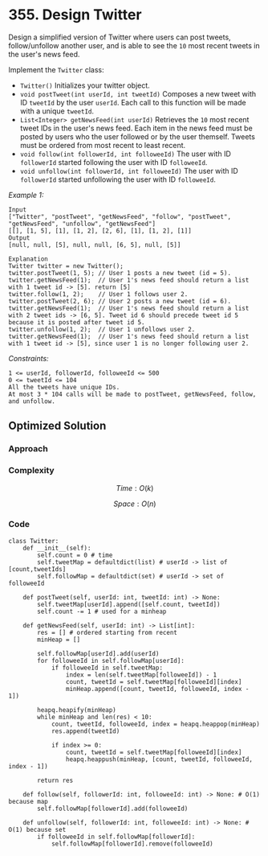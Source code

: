 # 355. Design Twitter
Design a simplified version of Twitter where users can post tweets, follow/unfollow another user, and is able to see the `10` most recent tweets in the user's news feed.

Implement the `Twitter` class:
* `Twitter()` Initializes your twitter object.
* `void postTweet(int userId, int tweetId)` Composes a new tweet with ID `tweetId` by the user `userId`. Each call to this function will be made with a unique `tweetId`.
* `List<Integer> getNewsFeed(int userId)` Retrieves the `10` most recent tweet IDs in the user's news feed. Each item in the news feed must be posted by users who the user followed or by the user themself. Tweets must be ordered from most recent to least recent.
* `void follow(int followerId, int followeeId)` The user with ID `followerId` started following the user with ID `followeeId`.
* `void unfollow(int followerId, int followeeId)` The user with ID `followerId` started unfollowing the user with ID `followeeId`.


*Example 1:*

```
Input
["Twitter", "postTweet", "getNewsFeed", "follow", "postTweet", "getNewsFeed", "unfollow", "getNewsFeed"]
[[], [1, 5], [1], [1, 2], [2, 6], [1], [1, 2], [1]]
Output
[null, null, [5], null, null, [6, 5], null, [5]]

Explanation
Twitter twitter = new Twitter();
twitter.postTweet(1, 5); // User 1 posts a new tweet (id = 5).
twitter.getNewsFeed(1);  // User 1's news feed should return a list with 1 tweet id -> [5]. return [5]
twitter.follow(1, 2);    // User 1 follows user 2.
twitter.postTweet(2, 6); // User 2 posts a new tweet (id = 6).
twitter.getNewsFeed(1);  // User 1's news feed should return a list with 2 tweet ids -> [6, 5]. Tweet id 6 should precede tweet id 5 because it is posted after tweet id 5.
twitter.unfollow(1, 2);  // User 1 unfollows user 2.
twitter.getNewsFeed(1);  // User 1's news feed should return a list with 1 tweet id -> [5], since user 1 is no longer following user 2.
```

*Constraints:*

```
1 <= userId, followerId, followeeId <= 500
0 <= tweetId <= 104
All the tweets have unique IDs.
At most 3 * 104 calls will be made to postTweet, getNewsFeed, follow, and unfollow.
```

## Optimized Solution

### Approach
<!-- Describe your approach to solving the problem. -->

### Complexity
$$Time: O(k)$$

$$Space: O(n)$$

### Code
```
class Twitter:
    def __init__(self):
        self.count = 0 # time
        self.tweetMap = defaultdict(list) # userId -> list of [count,tweetIds]
        self.followMap = defaultdict(set) # userId -> set of followeeId        

    def postTweet(self, userId: int, tweetId: int) -> None:
        self.tweetMap[userId].append([self.count, tweetId])
        self.count -= 1 # used for a minheap

    def getNewsFeed(self, userId: int) -> List[int]:
        res = [] # ordered starting from recent
        minHeap = []

        self.followMap[userId].add(userId)
        for followeeId in self.followMap[userId]:
            if followeeId in self.tweetMap:
                index = len(self.tweetMap[followeeId]) - 1
                count, tweetId = self.tweetMap[followeeId][index]
                minHeap.append([count, tweetId, followeeId, index - 1])

        heapq.heapify(minHeap)
        while minHeap and len(res) < 10:
            count, tweetId, followeeId, index = heapq.heappop(minHeap)
            res.append(tweetId)

            if index >= 0:
                count, tweetId = self.tweetMap[followeeId][index]
                heapq.heappush(minHeap, [count, tweetId, followeeId, index - 1])

        return res

    def follow(self, followerId: int, followeeId: int) -> None: # O(1) because map
        self.followMap[followerId].add(followeeId)

    def unfollow(self, followerId: int, followeeId: int) -> None: # O(1) because set
        if followeeId in self.followMap[followerId]:
            self.followMap[followerId].remove(followeeId)
```